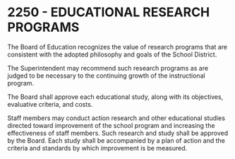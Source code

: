 2250 - EDUCATIONAL RESEARCH PROGRAMS
====================================

The Board of Education recognizes the value of research programs that
are consistent with the adopted philosophy and goals of the School
District.

The Superintendent may recommend such research programs as are judged to
be necessary to the continuing growth of the instructional program.

The Board shall approve each educational study, along with its
objectives, evaluative criteria, and costs.

Staff members may conduct action research and other educational studies
directed toward improvement of the school program and increasing the
effectiveness of staff members. Such research and study shall be
approved by the Board. Each study shall be accompanied by a plan of
action and the criteria and standards by which improvement is be
measured.
